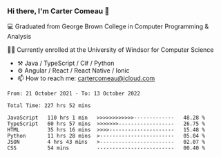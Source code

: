 ### Hi there, I'm Carter Comeau 👋

💻 Graduated from George Brown College in Computer Programming & Analysis

🙋‍♂️ Currently enrolled at the University of Windsor for Computer Science

- ⚒️ Java / TypeScript / C# / Python
- ⚙️ Angular / React / React Native / Ionic
- 📫 How to reach me: cartercomeau@icloud.com

<!--START_SECTION:waka-->

```text
From: 21 October 2021 - To: 13 October 2022

Total Time: 227 hrs 52 mins

JavaScript   110 hrs 1 min   >>>>>>>>>>>>-------------   48.28 %
TypeScript   60 hrs 57 mins  >>>>>>>------------------   26.75 %
HTML         35 hrs 16 mins  >>>>---------------------   15.48 %
Python       11 hrs 28 mins  >------------------------   05.04 %
JSON         4 hrs 43 mins   >------------------------   02.07 %
CSS          54 mins         -------------------------   00.40 %
```

<!--END_SECTION:waka-->
